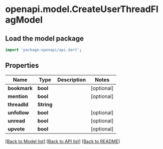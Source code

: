 # openapi.model.CreateUserThreadFlagModel

## Load the model package
```dart
import 'package:openapi/api.dart';
```

## Properties
Name | Type | Description | Notes
------------ | ------------- | ------------- | -------------
**bookmark** | **bool** |  | [optional] 
**mention** | **bool** |  | [optional] 
**threadId** | **String** |  | 
**unfollow** | **bool** |  | [optional] 
**unread** | **bool** |  | [optional] 
**upvote** | **bool** |  | [optional] 

[[Back to Model list]](../README.md#documentation-for-models) [[Back to API list]](../README.md#documentation-for-api-endpoints) [[Back to README]](../README.md)


